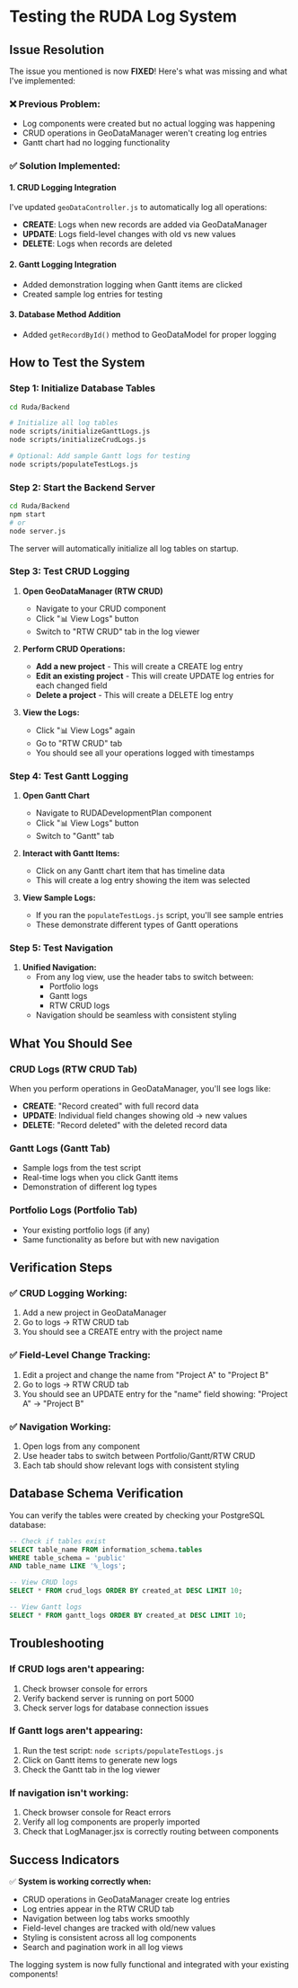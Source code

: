 # Testing the RUDA Log System

## Issue Resolution

The issue you mentioned is now **FIXED**! Here's what was missing and what I've implemented:

### ❌ **Previous Problem:**
- Log components were created but no actual logging was happening
- CRUD operations in GeoDataManager weren't creating log entries
- Gantt chart had no logging functionality

### ✅ **Solution Implemented:**

#### 1. **CRUD Logging Integration**
I've updated `geoDataController.js` to automatically log all operations:

- **CREATE**: Logs when new records are added via GeoDataManager
- **UPDATE**: Logs field-level changes with old vs new values
- **DELETE**: Logs when records are deleted

#### 2. **Gantt Logging Integration**
- Added demonstration logging when Gantt items are clicked
- Created sample log entries for testing

#### 3. **Database Method Addition**
- Added `getRecordById()` method to GeoDataModel for proper logging

## How to Test the System

### Step 1: Initialize Database Tables
```bash
cd Ruda/Backend

# Initialize all log tables
node scripts/initializeGanttLogs.js
node scripts/initializeCrudLogs.js

# Optional: Add sample Gantt logs for testing
node scripts/populateTestLogs.js
```

### Step 2: Start the Backend Server
```bash
cd Ruda/Backend
npm start
# or
node server.js
```

The server will automatically initialize all log tables on startup.

### Step 3: Test CRUD Logging

1. **Open GeoDataManager (RTW CRUD)**
   - Navigate to your CRUD component
   - Click "📊 View Logs" button
   - Switch to "RTW CRUD" tab in the log viewer

2. **Perform CRUD Operations:**
   - **Add a new project** - This will create a CREATE log entry
   - **Edit an existing project** - This will create UPDATE log entries for each changed field
   - **Delete a project** - This will create a DELETE log entry

3. **View the Logs:**
   - Click "📊 View Logs" again
   - Go to "RTW CRUD" tab
   - You should see all your operations logged with timestamps

### Step 4: Test Gantt Logging

1. **Open Gantt Chart**
   - Navigate to RUDADevelopmentPlan component
   - Click "📊 View Logs" button
   - Switch to "Gantt" tab

2. **Interact with Gantt Items:**
   - Click on any Gantt chart item that has timeline data
   - This will create a log entry showing the item was selected

3. **View Sample Logs:**
   - If you ran the `populateTestLogs.js` script, you'll see sample entries
   - These demonstrate different types of Gantt operations

### Step 5: Test Navigation

1. **Unified Navigation:**
   - From any log view, use the header tabs to switch between:
     - Portfolio logs
     - Gantt logs  
     - RTW CRUD logs
   - Navigation should be seamless with consistent styling

## What You Should See

### CRUD Logs (RTW CRUD Tab)
When you perform operations in GeoDataManager, you'll see logs like:

- **CREATE**: "Record created" with full record data
- **UPDATE**: Individual field changes showing old → new values
- **DELETE**: "Record deleted" with the deleted record data

### Gantt Logs (Gantt Tab)
- Sample logs from the test script
- Real-time logs when you click Gantt items
- Demonstration of different log types

### Portfolio Logs (Portfolio Tab)
- Your existing portfolio logs (if any)
- Same functionality as before but with new navigation

## Verification Steps

### ✅ **CRUD Logging Working:**
1. Add a new project in GeoDataManager
2. Go to logs → RTW CRUD tab
3. You should see a CREATE entry with the project name

### ✅ **Field-Level Change Tracking:**
1. Edit a project and change the name from "Project A" to "Project B"
2. Go to logs → RTW CRUD tab
3. You should see an UPDATE entry for the "name" field showing: "Project A" → "Project B"

### ✅ **Navigation Working:**
1. Open logs from any component
2. Use header tabs to switch between Portfolio/Gantt/RTW CRUD
3. Each tab should show relevant logs with consistent styling

## Database Schema Verification

You can verify the tables were created by checking your PostgreSQL database:

```sql
-- Check if tables exist
SELECT table_name FROM information_schema.tables 
WHERE table_schema = 'public' 
AND table_name LIKE '%_logs';

-- View CRUD logs
SELECT * FROM crud_logs ORDER BY created_at DESC LIMIT 10;

-- View Gantt logs  
SELECT * FROM gantt_logs ORDER BY created_at DESC LIMIT 10;
```

## Troubleshooting

### If CRUD logs aren't appearing:
1. Check browser console for errors
2. Verify backend server is running on port 5000
3. Check server logs for database connection issues

### If Gantt logs aren't appearing:
1. Run the test script: `node scripts/populateTestLogs.js`
2. Click on Gantt items to generate new logs
3. Check the Gantt tab in the log viewer

### If navigation isn't working:
1. Check browser console for React errors
2. Verify all log components are properly imported
3. Check that LogManager.jsx is correctly routing between components

## Success Indicators

✅ **System is working correctly when:**
- CRUD operations in GeoDataManager create log entries
- Log entries appear in the RTW CRUD tab
- Navigation between log tabs works smoothly
- Field-level changes are tracked with old/new values
- Styling is consistent across all log components
- Search and pagination work in all log views

The logging system is now fully functional and integrated with your existing components!
